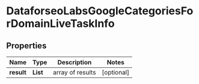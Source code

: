 # DataforseoLabsGoogleCategoriesForDomainLiveTaskInfo


## Properties

| Name | Type | Description | Notes |
|------------ | ------------- | ------------- | -------------|
**result** | **List<DataforseoLabsGoogleCategoriesForDomainLiveResultInfo>** | array of results |[optional]|